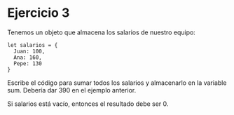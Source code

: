 <h1>Ejercicio 3</h1>
<p>Tenemos un objeto que almacena los salarios de nuestro equipo:</p>

    let salarios = {
      Juan: 100,
      Ana: 160,
      Pepe: 130
    }
<p>Escribe el código para sumar todos los salarios y almacenarlo en la variable sum. Debería dar 390 en el ejemplo anterior.</p>
<p>Si salarios está vacío, entonces el resultado debe ser 0.</p>
